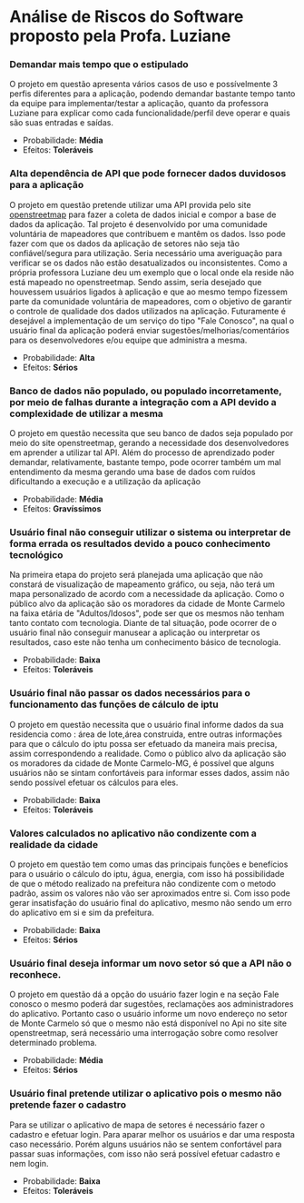 # Análise de Riscos do Software proposto pela Profa. Luziane

### Demandar mais tempo que o estipulado
O projeto em questão apresenta vários casos de uso e possívelmente 3 perfis diferentes para a aplicação, podendo demandar bastante tempo tanto da equipe para implementar/testar a aplicação, quanto da professora Luziane para explicar como cada funcionalidade/perfil deve operar e quais são suas entradas e saídas.
- Probabilidade: **Média**
- Efeitos: **Toleráveis**

### Alta dependência de API que pode fornecer dados duvidosos para a aplicação
O projeto em questão pretende utilizar uma API provida pelo site [openstreetmap](https://www.openstreetmap.org/about) para fazer a coleta de dados inicial e compor a base de dados da aplicação.
Tal projeto é desenvolvido por uma comunidade voluntária de mapeadores que contribuem e mantêm os dados. Isso pode fazer com que os dados da aplicação de setores não seja tão confiável/segura para utilização. Seria necessário uma averiguação para verificar se os dados não estão desatualizados ou inconsistentes. Como a própria professora Luziane deu um exemplo que o local onde ela reside não está mapeado no openstreetmap.
Sendo assim, seria desejado que houvessem usuários ligados à aplicação e que ao mesmo tempo fizessem parte da comunidade voluntária de mapeadores, com o objetivo de garantir o controle de qualidade dos dados utilizados na aplicação. Futuramente é desejável a implementação de um serviço do tipo "Fale Conosco", na qual o usuário final da aplicação poderá enviar sugestões/melhorias/comentários para os desenvolvedores e/ou equipe que administra a mesma.
- Probabilidade: **Alta**
- Efeitos: **Sérios**

### Banco de dados não populado, ou populado incorretamente, por meio de falhas durante a integração com a API devido a complexidade de utilizar a mesma
O projeto em questão necessita que seu banco de dados seja populado por meio do site openstreetmap, gerando a necessidade dos desenvolvedores em aprender a utilizar tal API. Além do processo de aprendizado poder demandar, relativamente, bastante tempo, pode ocorrer também um mal entendimento da mesma gerando uma base de dados com ruídos dificultando a execução e a utilização da aplicação
- Probabilidade: **Média**
- Efeitos: **Gravíssimos**

### Usuário final não conseguir utilizar o sistema ou interpretar de forma errada os resultados devido a pouco conhecimento tecnológico
Na primeira etapa do projeto será planejada uma aplicação que não constará de visualização de mapeamento gráfico, ou seja, não terá um mapa personalizado de acordo com a necessidade da aplicação. Como o público alvo da aplicação são os moradores da cidade de Monte Carmelo na faixa etária de "Adultos/Idosos", pode ser que os mesmos não tenham tanto contato com tecnologia. Diante de tal situação, pode ocorrer de o usuário final não conseguir manusear a aplicação ou interpretar os resultados, caso este não tenha um conhecimento básico de tecnologia.
- Probabilidade: **Baixa**
- Efeitos: **Toleráveis**


### Usuário final não passar os dados necessários para o funcionamento das funções de cálculo de iptu
O projeto em questão necessita que o usuário final informe dados da sua residencia como : área de lote,área construida, entre outras informações para que o cálculo do iptu possa ser efetuado da maneira mais precisa, assim correspondendo a realidade. Como o público alvo da aplicação são os moradores da cidade de Monte Carmelo-MG, é possível que alguns usuários não se sintam confortáveis para informar esses dados, assim não sendo possível efetuar os cálculos para eles.
- Probabilidade: **Baixa**
- Efeitos: **Toleráveis**


### Valores calculados no aplicativo não condizente com a realidade da cidade
O projeto em questão tem como umas das principais funções e benefícios para o usuário o cálculo do iptu, água, energia, com isso há possibilidade de que o método realizado na prefeitura não condizente com o metodo padrão, assim os valores não vão ser aproximados entre si. Com isso pode gerar insatisfação do usuário final do aplicativo, mesmo não sendo um erro do aplicativo em si e sim da prefeitura.
- Probabilidade: **Baixa**
- Efeitos: **Sérios**

### Usuário final deseja informar um novo setor só que a API não o reconhece.
O projeto em questão dá a opção do usuário fazer login e na seção Fale conosco o mesmo poderá dar sugestões, reclamações aos administradores do aplicativo. Portanto caso o usuário informe um novo endereço no setor de Monte Carmelo só que o mesmo não está disponível no Api no site  site openstreetmap, será necessário uma interrogação sobre como resolver determinado problema.
- Probabilidade: **Média**
- Efeitos: **Sérios**

### Usuário final pretende utilizar o aplicativo pois o mesmo não pretende fazer o cadastro
Para se utilizar o aplicativo de mapa de setores é necessário fazer o cadastro e efetuar login. Para aparar melhor os usuários e dar uma resposta caso necessário. Porém alguns usuários não se sentem confortável para passar suas informações, com isso não será possível efetuar cadastro e nem login.
- Probabilidade: **Baixa**
- Efeitos: **Toleráveis**